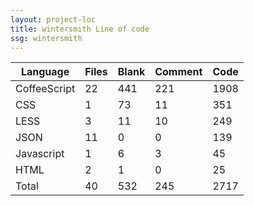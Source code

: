 ```yaml
---
layout: project-loc
title: wintersmith Line of code
ssg: wintersmith
---
```

<div class="table-responsive">
<table class="table">
<thead><tr>
<th>Language</th>
<th>Files</th>
<th>Blank</th>
<th>Comment</th>
<th>Code</th>
</tr></thead><tbody>
<tr><td>CoffeeScript</td><td> 22</td><td> 441</td><td> 221</td><td> 1908</td></tr>
<tr><td>CSS</td><td> 1</td><td> 73</td><td> 11</td><td> 351</td></tr>
<tr><td>LESS</td><td> 3</td><td> 11</td><td> 10</td><td> 249</td></tr>
<tr><td>JSON</td><td> 11</td><td> 0</td><td> 0</td><td> 139</td></tr>
<tr><td>Javascript</td><td> 1</td><td> 6</td><td> 3</td><td> 45</td></tr>
<tr><td>HTML</td><td> 2</td><td> 1</td><td> 0</td><td> 25</td></tr>
<tr><td>Total</td><td>40</td><td>532</td><td>245</td><td>2717</td></tr>
</tbody></table></div>
